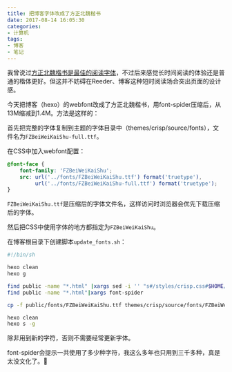 ```yaml
---
title: 把博客字体改成了方正北魏楷书
date: 2017-08-14 16:05:30
categories:
- 计算机
tags:
- 博客
- 笔记
---
```

我曾说过[方正北魏楷书是最佳的阅读字体](/post/best-practices-of-calibre-on-formatting/)，不过后来感觉长时间阅读的体验还是普通的楷体更好。但这并不妨碍在Reeder、博客这种短时阅读场合突出页面的设计感。

今天把博客（hexo）的webfont改成了方正北魏楷书，用font-spider压缩后，从13M缩减到1.4M。方法是这样的：

首先把完整的字体复制到主题的字体目录中（themes/crisp/source/fonts），文件名为`FZBeiWeiKaiShu-full.ttf`。

在CSS中加入webfont配置：

```css
@font-face {
  	font-family: 'FZBeiWeiKaiShu';
    src: url('../fonts/FZBeiWeiKaiShu.ttf') format('truetype'),
         url('../fonts/FZBeiWeiKaiShu-full.ttf') format('truetype');
}
```

`FZBeiWeiKaiShu.ttf`是压缩后的字体文件名，这样访问时浏览器会优先下载压缩后的字体。

然后把CSS中使用字体的地方都指定为`FZBeiWeiKaiShu`。

在博客根目录下创建脚本`update_fonts.sh`：

```bash
#!/bin/sh

hexo clean
hexo g

find public -name "*.html" |xargs sed -i '' "s#/styles/crisp.css#$HOME/Projects/blog/public/styles/crisp.css#g"
find public -name "*.html"|xargs font-spider

cp -f public/fonts/FZBeiWeiKaiShu.ttf themes/crisp/source/fonts/FZBeiWeiKaiShu.ttf

hexo clean
hexo s -g
```

除非用到新的字符，否则不需要经常更新字体。

font-spider会提示一共使用了多少种字符，我这么多年也只用到三千多种，真是太没文化了。🤥

